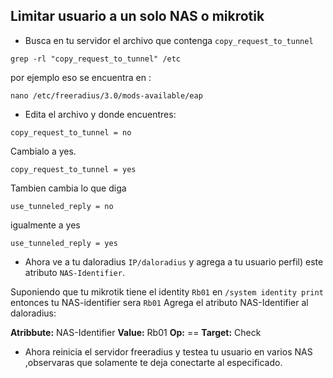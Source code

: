 ## Limitar usuario a un solo NAS o mikrotik

- Busca en tu servidor el archivo que contenga `copy_request_to_tunnel`

```
grep -rl "copy_request_to_tunnel" /etc
```

por ejemplo eso se encuentra en :
```
nano /etc/freeradius/3.0/mods-available/eap
```
- Edita el archivo y donde encuentres:
```
copy_request_to_tunnel = no
```
Cambialo a yes.
```
copy_request_to_tunnel = yes
```
Tambien cambia lo que diga 
```
use_tunneled_reply = no
```
igualmente a yes
```
use_tunneled_reply = yes
```
- Ahora ve a tu daloradius `IP/daloradius` y agrega a tu usuario perfil) este atributo `NAS-Identifier`.

Suponiendo que tu mikrotik tiene el identity `Rb01` en `/system identity print` entonces tu NAS-identifier sera `Rb01`
Agrega el atributo NAS-Identifier al daloradius:

**Atribbute:** NAS-Identifier
**Value:** Rb01
**Op:** ==
**Target:** Check

- Ahora reinicia el servidor freeradius y testea tu usuario en varios NAS ,observaras que solamente te deja conectarte al especificado.
